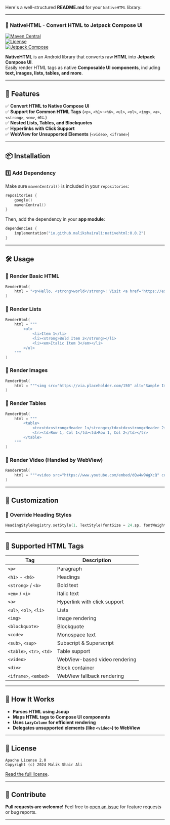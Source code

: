 Here's a well-structured **README.md** for your `NativeHTML` library:  

---

### **📜 NativeHTML - Convert HTML to Jetpack Compose UI**  

[![Maven Central](https://img.shields.io/maven-central/v/io.github.malikshairali/nativehtml)](https://central.sonatype.com/artifact/io.github.malikshairali/native-html)  
[![License](https://img.shields.io/badge/license-Apache%202.0-blue)](https://opensource.org/licenses/Apache-2.0)  
[![Jetpack Compose](https://img.shields.io/badge/Jetpack%20Compose-Supported-brightgreen)](https://developer.android.com/jetpack/compose)  

**NativeHTML** is an Android library that converts raw **HTML** into **Jetpack Compose UI**.  
Easily render HTML tags as native **Composable UI components**, including **text, images, lists, tables, and more**.  

---

## **🚀 Features**
✅ **Convert HTML to Native Compose UI**  
✅ **Support for Common HTML Tags** (`<p>`, `<h1>`-`<h6>`, `<ul>`, `<ol>`, `<img>`, `<a>`, `<strong>`, `<em>`, etc.)  
✅ **Nested Lists, Tables, and Blockquotes**  
✅ **Hyperlinks with Click Support**  
✅ **WebView for Unsupported Elements** (`<video>`, `<iframe>`)  

---

## **📦 Installation**

### **1️⃣ Add Dependency**
Make sure `mavenCentral()` is included in your `repositories`:

```kotlin
repositories {
    google()
    mavenCentral()
}
```

Then, add the dependency in your **app module**:

```kotlin
dependencies {
    implementation("io.github.malikshairali:nativehtml:0.0.2")
}
```

---

## **🛠️ Usage**
### **🔹 Render Basic HTML**
```kotlin
RenderHtml(
    html = "<p>Hello, <strong>world</strong>! Visit <a href='https://example.com'>this link</a>.</p>"
)
```

### **🔹 Render Lists**
```kotlin
RenderHtml(
    html = """
        <ul>
            <li>Item 1</li>
            <li><strong>Bold Item 2</strong></li>
            <li><em>Italic Item 3</em></li>
        </ul>
    """
)
```

### **🔹 Render Images**
```kotlin
RenderHtml(
    html = """<img src="https://via.placeholder.com/150" alt="Sample Image" />"""
)
```

### **🔹 Render Tables**
```kotlin
RenderHtml(
    html = """
        <table>
            <tr><td><strong>Header 1</strong></td><td><strong>Header 2</strong></td></tr>
            <tr><td>Row 1, Col 1</td><td>Row 1, Col 2</td></tr>
        </table>
    """
)
```

### **🔹 Render Video (Handled by WebView)**
```kotlin
RenderHtml(
    html = """<video src="https://www.youtube.com/embed/dQw4w9WgXcQ" controls autoplay></video>"""
)
```

---

## **🎨 Customization**
### **🔹 Override Heading Styles**
```kotlin
HeadingStyleRegistry.setStyle(1, TextStyle(fontSize = 24.sp, fontWeight = FontWeight.ExtraBold))
```

---

## **📜 Supported HTML Tags**
| Tag | Description |
|---|---|
| `<p>` | Paragraph |
| `<h1>` - `<h6>` | Headings |
| `<strong>` / `<b>` | Bold text |
| `<em>` / `<i>` | Italic text |
| `<a>` | Hyperlink with click support |
| `<ul>`, `<ol>`, `<li>` | Lists |
| `<img>` | Image rendering |
| `<blockquote>` | Blockquote |
| `<code>` | Monospace text |
| `<sub>`, `<sup>` | Subscript & Superscript |
| `<table>`, `<tr>`, `<td>` | Table support |
| `<video>` | WebView-based video rendering |
| `<div>` | Block container |
| `<iframe>`, `<embed>` | WebView fallback rendering |

---

## **🔧 How It Works**
- **Parses HTML using Jsoup**
- **Maps HTML tags to Compose UI components**
- **Uses `LazyColumn` for efficient rendering**
- **Delegates unsupported elements (like `<video>`) to WebView**

---

## **📄 License**
```
Apache License 2.0
Copyright (c) 2024 Malik Shair Ali
```
[Read the full license](https://opensource.org/licenses/Apache-2.0).

---

## **🚀 Contribute**
**Pull requests are welcome!** Feel free to [open an issue](https://github.com/malikshairali/nativehtml/issues) for feature requests or bug reports.

---
